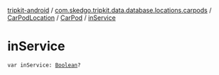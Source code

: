 [tripkit-android](../../../index.md) / [com.skedgo.tripkit.data.database.locations.carpods](../../index.md) / [CarPodLocation](../index.md) / [CarPod](index.md) / [inService](./in-service.md)

# inService

`var inService: `[`Boolean`](https://kotlinlang.org/api/latest/jvm/stdlib/kotlin/-boolean/index.html)`?`